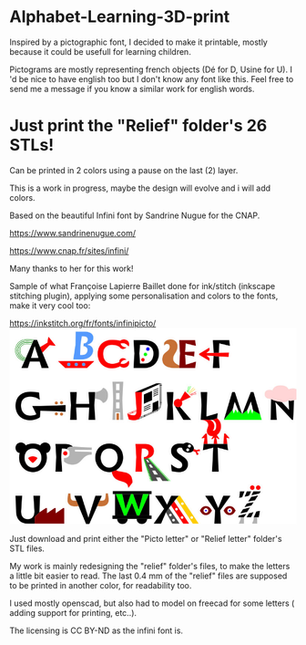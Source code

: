 # Alphabet-Learning-3D-print

Inspired by a pictographic font, I decided to make it printable, mostly because it could be usefull for learning children.

Pictograms are mostly representing french objects (Dé for D, Usine for U). I 'd be nice to have english too but I don't know any font like this. Feel free to send me a message if you know a similar work for english words.

# Just print the "Relief" folder's 26 STLs!
Can be printed in 2 colors using a pause on the last (2) layer.

This is a work in progress, maybe the design will evolve and i will add colors.

Based on the beautiful Infini font by Sandrine Nugue for the CNAP.

https://www.sandrinenugue.com/

https://www.cnap.fr/sites/infini/

Many thanks to her for this work!

Sample of what Françoise Lapierre Baillet done for ink/stitch (inkscape stitching plugin), applying some personalisation and colors to the fonts, make it very cool too:

https://inkstitch.org/fr/fonts/infinipicto/
![Sample ](/infini-font/infinipicto3.jpg)



Just download and print either the "Picto letter" or "Relief letter" folder's STL files.

My work is mainly redesigning the "relief" folder's files, to make the letters a little bit easier to read.
The last 0.4 mm of the "relief" files are supposed to be printed in another color, for readability too.

I used mostly openscad, but also had to model on freecad for some letters ( adding support for printing, etc..).

The licensing is CC BY-ND as the infini font is. 

